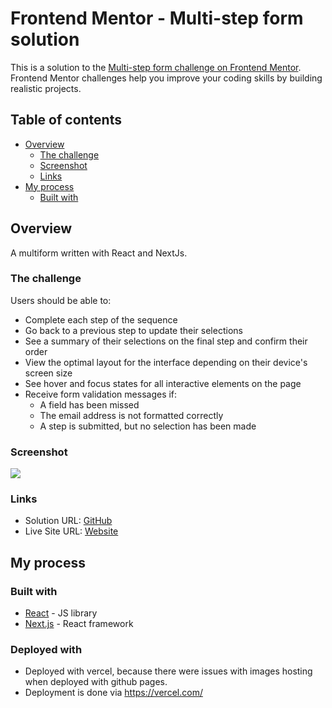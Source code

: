 # Frontend Mentor - Multi-step form solution

This is a solution to the [Multi-step form challenge on Frontend Mentor](https://www.frontendmentor.io/challenges/multistep-form-YVAnSdqQBJ).
Frontend Mentor challenges help you improve your coding skills by building realistic projects.

## Table of contents

- [Overview](#overview)
  - [The challenge](#the-challenge)
  - [Screenshot](#screenshot)
  - [Links](#links)
- [My process](#my-process)
  - [Built with](#built-with)

## Overview
 A multiform written with React and NextJs.
### The challenge

Users should be able to:

- Complete each step of the sequence
- Go back to a previous step to update their selections
- See a summary of their selections on the final step and confirm their order
- View the optimal layout for the interface depending on their device's screen size
- See hover and focus states for all interactive elements on the page
- Receive form validation messages if:
  - A field has been missed
  - The email address is not formatted correctly
  - A step is submitted, but no selection has been made

### Screenshot

![](./screenshot.jpg)

### Links

- Solution URL: [GitHub](https://github.com/rogozinds/multi-step-form)
- Live Site URL: [Website](https://multi-step-form-amber-ten.vercel.app/)

## My process

### Built with

- [React](https://reactjs.org/) - JS library
- [Next.js](https://nextjs.org/) - React framework

### Deployed with
- Deployed with vercel, because there were issues with images hosting when deployed with github pages.
- Deployment is done via https://vercel.com/